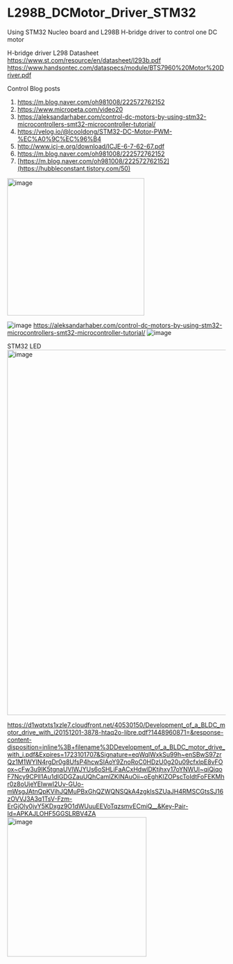 # L298B_DCMotor_Driver_STM32
Using STM32 Nucleo board and L298B H-bridge driver to control one DC motor 

H-bridge driver L298 Datasheet
https://www.st.com/resource/en/datasheet/l293b.pdf
https://www.handsontec.com/dataspecs/module/BTS7960%20Motor%20Driver.pdf

Control Blog posts
1. https://m.blog.naver.com/oh981008/222572762152
2. https://www.micropeta.com/video20
3. https://aleksandarhaber.com/control-dc-motors-by-using-stm32-microcontrollers-smt32-microcontroller-tutorial/
4. https://velog.io/@lcooldong/STM32-DC-Motor-PWM-%EC%A0%9C%EC%96%B4
5. http://www.icj-e.org/download/ICJE-6-7-62-67.pdf
6. https://m.blog.naver.com/oh981008/222572762152
7. [https://m.blog.naver.com/oh981008/222572762152](https://hubbleconstant.tistory.com/50)



<img width="316" alt="image" src="https://github.com/saidijongo/L298B_DCMotor_Driver_STM32/assets/31678025/2dbb21e3-7e1e-4590-8cf1-f986b4532826">

![image](https://github.com/user-attachments/assets/7eb81631-e725-4f12-92c8-e101652ae66e)
https://aleksandarhaber.com/control-dc-motors-by-using-stm32-microcontrollers-smt32-microcontroller-tutorial/
![image](https://github.com/user-attachments/assets/345184a0-a572-41cb-8bdb-d6b362680a45)



STM32 LED
<img width="841" alt="image" src="https://github.com/user-attachments/assets/57dba3b4-a7e7-44b4-8035-d21870777cb9">

https://d1wqtxts1xzle7.cloudfront.net/40530150/Development_of_a_BLDC_motor_drive_with_i20151201-3878-htaq2o-libre.pdf?1448960871=&response-content-disposition=inline%3B+filename%3DDevelopment_of_a_BLDC_motor_drive_with_i.pdf&Expires=1723101707&Signature=eqWqlWxkSu99h~enSBwS97zrQz1M1WYlN4rgDr0g8UfsP4hcwSIAoY9ZnoRoC0HDzU0g20u09cfxlpE8vFOox~cFw3u9IK5tgnaUVlWJYUs6oSHLjFaACxHdwlDKtjhxy17oYNWUl~qiQjqoF7Ncy9CPlI1Au1dIGDGZauUQhCamlZKINAuOii~oEghKIZOPscToIdtFoFEKMhr0z8oUjeYEIwwI2Uv-GUo-mWsgJAtnQpKVihJQMuPBxGhQZWQNSQkA4zgkIsSZUaJH4RMSCGtsSJ16zOVVJ3A3q1TsV-Fzm-ErGjOly0jvY5KDxgz9O1dWUuuEEVoTqzsmvECmiQ__&Key-Pair-Id=APKAJLOHF5GGSLRBV4ZA
<img width="321" alt="image" src="https://github.com/user-attachments/assets/3c53b21d-0cf9-40c7-bc48-e9e921e43914">




